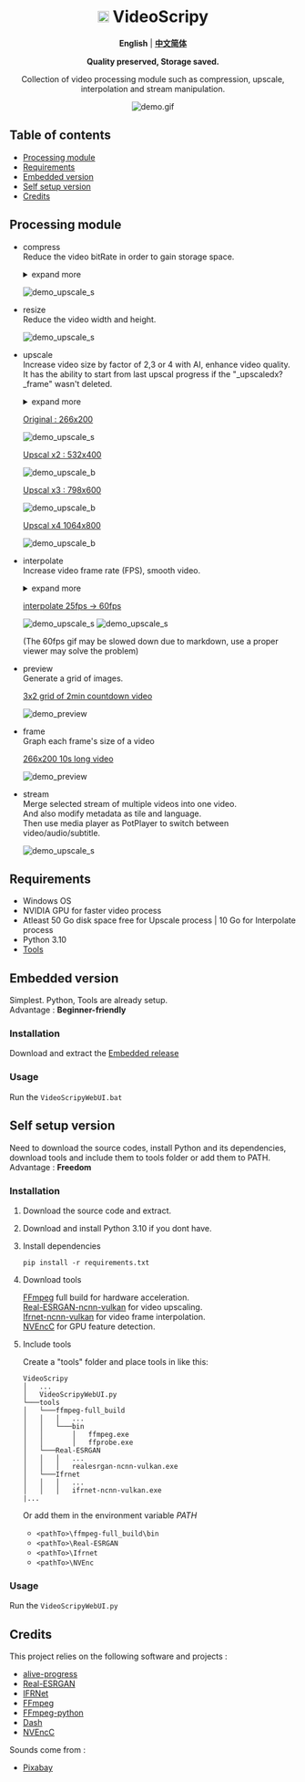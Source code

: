 <div align="center">

# <img src="./assets/favicon.ico" alt="drawing" width="20px"/> VideoScripy

**English** | [**中文简体**](./README_CN.md)

**Quality preserved, Storage saved.**

Collection of video processing module such as compression, upscale, interpolation and stream manipulation.

![demo.gif](./doc/demo_upscale.gif)

</div>



## Table of contents

- [Processing module](#processing-module)
- [Requirements](#requirements)
- [Embedded version](#embedded-version)
- [Self setup version](#self-setup-version)
- [Credits](#credits)
<!-- - [Benchmarking](#benchmarking) -->



## Processing module

- compress  
    Reduce the video bitRate in order to gain storage space.  
    <details>
    <summary>expand more</summary>
        The processed videos will have a bitRate = width * height * quality, quality=3 is generally the lowest value before appearance of artifacts (bad images, blurry...). In other words, humain won't notice the visual difference between video of quality 3 and 6.
    </details>

    ![demo_upscale_s](./doc/demo_compress_illus.png)

- resize  
    Reduce the video width and height.

    ![demo_upscale_s](./doc/demo_resize_illus.png)

- upscale  
    Increase video size by factor of 2,3 or 4 with AI, enhance video quality.  
    It has the ability to start from last upscal progress if the "_upscaledx?_frame" wasn't deleted. 
    <details>
    <summary>expand more</summary>
        Begin with a transformation of video to image frames, then upscale each frames, finally reassemble to video.  
    </details>

    <ins>Original : 266x200</ins>

    ![demo_upscale_s](./doc/demo.gif)

    <ins>Upscal x2 : 532x400</ins>

    ![demo_upscale_b](./doc/demo_upscale_x2.gif)

    <ins>Upscal x3 : 798x600</ins>
    
    ![demo_upscale_b](./doc/demo_upscale_x3.gif)

    <ins>Upscal x4 1064x800</ins>
    
    ![demo_upscale_b](./doc/demo_upscale_x4.gif)

- interpolate  
    Increase video frame rate (FPS), smooth video.  
    <details>
    <summary>expand more</summary>
        Begin with a transformation of video to image frames, then interpolate between frames, finally reassemble to video.
    </details>
    
    <ins>interpolate 25fps -> 60fps</ins>

    ![demo_upscale_s](./doc/demo.gif)
    ![demo_upscale_s](./doc/demo_interpolate_60fps.gif)

    (The 60fps gif may be slowed down due to markdown, use a proper viewer may solve the problem)

- preview  
    Generate a grid of images.  

    <ins>3x2 grid of 2min countdown video</ins>

    ![demo_preview](./doc/demo_preview.png)

- frame  
    Graph each frame's size of a video 

    <ins>266x200 10s long video</ins>

    ![demo_preview](./doc/demo_frame.png)

- stream  
    Merge selected stream of multiple videos into one video.  
    And also modify metadata as tile and language.  
    Then use media player as PotPlayer to switch between video/audio/subtitle.

    ![demo_upscale_s](./doc/demo_stream_illus.png)



## Requirements

- Windows OS
- NVIDIA GPU for faster video process
- Atleast 50 Go disk space free for Upscale process | 10 Go for Interpolate process
- Python 3.10
- [Tools](#installation-1)


## Embedded version

Simplest. Python, Tools are already setup.  
Advantage : **Beginner-friendly**

### Installation

Download and extract the [Embedded release](https://github.com/luewh/Video-Script/releases/latest)

### Usage

Run the `VideoScripyWebUI.bat`



## Self setup version

Need to download the source codes, install Python and its dependencies, download tools and include them to tools folder or add them to PATH.    
Advantage : **Freedom**

### Installation

1. Download the source code and extract.

1. Download and install Python 3.10 if you dont have.

2. Install dependencies
    ```shell
    pip install -r requirements.txt
    ```
 
3. Download tools

    [FFmpeg](https://www.gyan.dev/ffmpeg/builds/) full build for hardware acceleration.  
    [Real-ESRGAN-ncnn-vulkan](https://github.com/xinntao/Real-ESRGAN-ncnn-vulkan/releases) for video upscaling.  
    [Ifrnet-ncnn-vulkan](https://github.com/nihui/ifrnet-ncnn-vulkan/releases) for video frame interpolation.  
    [NVEncC](https://github.com/rigaya/NVEnc) for GPU feature detection.  

4. Include tools
    
    Create a "tools" folder and place tools in like this:
    ```
    VideoScripy
    │   ...
    │   VideoScripyWebUI.py 
    └───tools
    │   └───ffmpeg-full_build
    │   │   │   ...
    │   │   └───bin
    │   │       │   ffmpeg.exe
    │   │       │   ffprobe.exe
    │   └───Real-ESRGAN
    │   │   │   ...
    │   │   │   realesrgan-ncnn-vulkan.exe
    │   └───Ifrnet
    │   │   │   ...
    │   │   │   ifrnet-ncnn-vulkan.exe
    |...
    ```

    Or add them in the environment variable *PATH*
    - `<pathTo>\ffmpeg-full_build\bin`
    - `<pathTo>\Real-ESRGAN`
    - `<pathTo>\Ifrnet`
    - `<pathTo>\NVEnc`

### Usage

Run the `VideoScripyWebUI.py`



<!-- 
## Benchmarking

- ### x3 Faster FFprobe by running it "asynchronously"

    <ins>ffprobe on 64 videos, ~2h long each</ins>

    ![Fast FFprobe](./doc/faster_way_to_run_ffprobe.png)
 -->


## Credits

This project relies on the following software and projects :
- [alive-progress](https://github.com/rsalmei/alive-progress)
- [Real-ESRGAN](https://github.com/xinntao/Real-ESRGAN)
- [IFRNet](https://github.com/ltkong218/IFRNet)
- [FFmpeg](https://www.ffmpeg.org/)
- [FFmpeg-python](https://github.com/kkroening/ffmpeg-python)
- [Dash](https://dash.plotly.com/)
- [NVEncC](https://github.com/rigaya/NVEnc)

Sounds come from :
- [Pixabay](https://pixabay.com/sound-effects/search/typewriter/)


